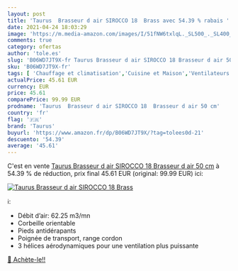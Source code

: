 ```yaml
---
layout: post
title: 'Taurus  Brasseur d air SIROCCO 18  Brass avec 54.39 % rabais '
date: 2021-04-24 18:03:29
image: 'https://m.media-amazon.com/images/I/51fNW6txlqL._SL500_._SL400_.jpg'
comments: true
category: ofertas
author: 'tole.es'
slug: 'B06WD7JT9X-fr Taurus Brasseur d air SIROCCO 18 Brasseur d air 50 cm'
sku: 'B06WD7JT9X-fr'
tags: [ 'Chauffage et climatisation','Cuisine et Maison','Ventilateurs','Ventilateurs sur pied','taurus', ]
actualPrice: 45.61 EUR
currency: EUR
price: 45.61
comparePrice: 99.99 EUR
prodname: 'Taurus  Brasseur d air SIROCCO 18  Brasseur d air 50 cm'
country: 'fr'
flag: '🇫🇷'
brand: 'Taurus'
buyurl: 'https://www.amazon.fr/dp/B06WD7JT9X/?tag=tolees0d-21'
descuento: '54.39'
average: '45.61'
---
```


C'est en vente [Taurus  Brasseur d air SIROCCO 18  Brasseur d air 50 cm](https://www.amazon.fr/dp/B06WD7JT9X/?tag=tolees0d-21)  à  54.39 % de réduction, prix final  45.61 EUR (original: 99.99 EUR) ici:

[![Taurus  Brasseur d air SIROCCO 18  Brass](https://m.media-amazon.com/images/I/51fNW6txlqL._SL500_._SL400_.jpg)](https://www.amazon.fr/dp/B06WD7JT9X/?tag=tolees0d-21)

ℹ️:

- Débit d’air: 62.25 m3/mn
- Corbeille orientable
- Pieds antidérapants
- Poignée de transport, range cordon
- 3 hélices aérodynamiques pour une ventilation plus puissante

[🛒 Achète-le!!](https://www.amazon.fr/dp/B06WD7JT9X/?tag=tolees0d-21)
